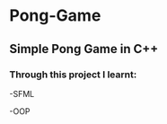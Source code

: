 # Pong-Game

<h2>Simple Pong Game in C++</h2>

<h3>Through this project I learnt: </h3>

-SFML

-OOP
